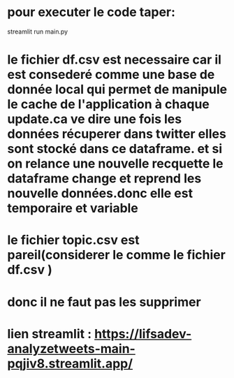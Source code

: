 # pour executer le code taper:
   streamlit run main.py
# le fichier df.csv est necessaire car il est consederé comme une base de donnée local qui permet de manipule le cache de l'application à chaque update.ca ve dire une fois les données récuperer dans twitter elles sont stocké dans ce dataframe. et si on relance une nouvelle recquette le dataframe change et reprend les nouvelle données.donc elle est temporaire et variable

# le fichier topic.csv est pareil(considerer le comme le fichier df.csv )
# donc il ne faut pas les supprimer


# lien streamlit : https://lifsadev-analyzetweets-main-pqjiv8.streamlit.app/

